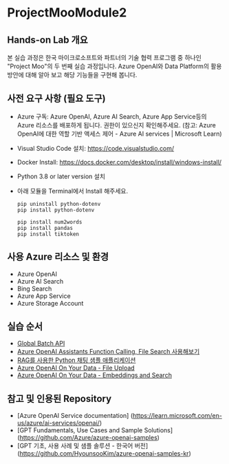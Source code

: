 # ProjectMooModule2

## Hands-on Lab 개요

본 실습 과정은 한국 마이크로소프트와 파트너의 기술 협력 프로그램 중 하나인 "Project Moo"의 두 번째 실습 과정입니다. Azure OpenAI와 Data Platform의 활용 방안에 대해 알아 보고 해당 기능들을 구현해 봅니다. 

## 사전 요구 사항 (필요 도구)

* Azure 구독: Azure OpenAI, Azure AI Search, Azure App Service등의 Azure 리소스를 배포하게 됩니다. 권한이 있으신지 확인해주세요. (참고: Azure OpenAI에 대한 역할 기반 액세스 제어 - Azure AI services | Microsoft Learn)
* Visual Studio Code 설치: https://code.visualstudio.com/
* Docker Install: https://docs.docker.com/desktop/install/windows-install/
* Python 3.8 or later version 설치
* 아래 모듈을 Terminal에서 Install 해주세요.

    ```
    pip uninstall python-dotenv
    pip install python-dotenv
    ```

    ```
    pip install num2words
    pip install pandas
    pip install tiktoken
    ```

## 사용 Azure 리소스 및 환경

* Azure OpenAI
* Azure AI Search
* Bing Search
* Azure App Service
* Azure Storage Account

## 실습 순서

* [Global Batch API](https://github.com/jeongaelee/ProjectMooModule1/blob/main/Batch.md)
* [Azure OpenAI Assistants Function Calling, File Search 사용해보기](https://github.com/jeongaelee/ProjectMooModule1/blob/main/Assistants.md)
* [RAG를 사용한 Python 채팅 샘플 애플리케이션](https://github.com/jeongaelee/ProjectMooModule1/blob/main/RAG.md)
* [Azure OpenAI On Your Data - File Upload](https://github.com/jeongaelee/ProjectMooModule1/blob/main/OnYourData-FileUpload.md)
* [Azure OpenAI On Your Data - Embeddings and Search](https://github.com/jeongaelee/ProjectMooModule1/blob/main/OnYourData-EmbeddingsAndSearch.md)

## 참고 및 인용된 Repository

* [Azure OpenAI Service documentation] (https://learn.microsoft.com/en-us/azure/ai-services/openai/)
* [GPT Fundamentals, Use Cases and Sample Solutions] (https://github.com/Azure/azure-openai-samples)
* [GPT 기초, 사용 사례 및 샘플 솔루션 - 한국어 버전] (https://github.com/HyounsooKim/azure-openai-samples-kr)
